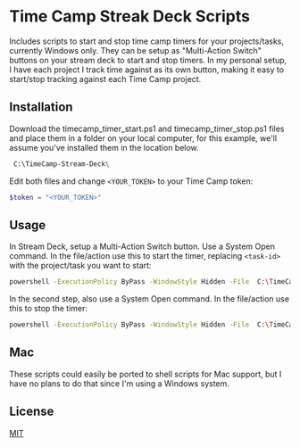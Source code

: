 # Time Camp Streak Deck Scripts

Includes scripts to start and stop time camp timers for your projects/tasks, currently Windows only.  They can be setup as "Multi-Action Switch" buttons on your stream deck to start and stop timers.
In my personal setup, I have each project I track time against as its own button, making it easy to start/stop tracking against each Time Camp project.

## Installation

Download the timecamp_timer_start.ps1 and timecamp_timer_stop.ps1 files and place them in a folder on your local computer, for this example, we'll assume you've installed them in the location below.  

```bash
 C:\TimeCamp-Stream-Deck\
```

Edit both files and change `<YOUR_TOKEN>` to your Time Camp token:
```powershell
$token = "<YOUR_TOKEN>"
```

## Usage

In Stream Deck, setup a Multi-Action Switch button. Use a System Open command. In the file/action use this to start the timer, replacing `<task-id>` with the project/task you want to start:

```bash
powershell -ExecutionPolicy ByPass -WindowStyle Hidden -File  C:\TimeCamp-Stream-Deck\timecamp_timer_start.ps1 <task-id>
```

In the second step, also use a System Open command. In the file/action use this to stop the timer:

```bash
powershell -ExecutionPolicy ByPass -WindowStyle Hidden -File  C:\TimeCamp-Stream-Deck\timecamp_timer_stop.ps1
```

## Mac
These scripts could easily be ported to shell scripts for Mac support, but I have no plans to do that since I'm using a Windows system.

## License
[MIT](https://choosealicense.com/licenses/mit/)

